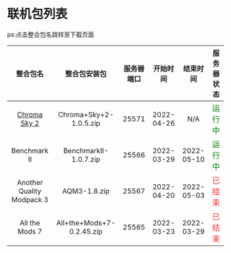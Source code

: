 # 联机包列表
ps:点击整合包名跳转至下载页面

|                     整合包名                     |       整合包安装包        | 服务器端口 |  开始时间  |  结束时间  |                服务器状态                 |
| :----------------------------------------------: | :-----------------------: | :--------: | :--------: | :--------: | :---------------------------------------: |
| [Chroma Sky 2](https://cloud.dawnland.cn/s/jdhj) |  Chroma+Sky+2-1.0.5.zip   |   25571    | 2022-04-26 |    N/A     | <font color=#008000 size=4 >运行中</font> |
|                   Benchmark II                   |   BenchmarkII-1.0.7.zip   |   25566    | 2022-03-29 | 2022-05-10 | <font color=#008000 size=4 >运行中</font> |
|            Another Quality Modpack 3             |       AQM3-1.8.zip        |   25567    | 2022-04-20 | 2022-05-03 | <font color=#FF3030 size=4 >已结束</font> |
|                  All the Mods 7                  | All+the+Mods+7-0.2.45.zip |   25565    | 2022-03-23 | 2022-03-29 | <font color=#FF3030 size=4 >已结束</font> |
